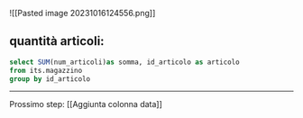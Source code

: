 ![[Pasted image 20231016124556.png]]

## quantità articoli:

``` SQL
select SUM(num_articoli)as somma, id_articolo as articolo
from its.magazzino
group by id_articolo
```

---
Prossimo step:
[[Aggiunta colonna data]]